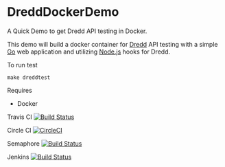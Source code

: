 # DreddDockerDemo
A Quick Demo to get Dredd API testing in Docker.

This demo will build a docker container for [Dredd](https://dredd.readthedocs.io/en/latest/)
API testing with a simple [Go](https://golang.org/)
web application and utilizing [Node.js](https://dredd.readthedocs.io/en/latest/hooks-nodejs/) hooks for Dredd.

To run test

```
make dreddtest
```

Requires
- Docker

Travis CI [![Build Status](https://travis-ci.org/ContainerSolutions/DreddDemo.svg?branch=master)](https://travis-ci.org/ContainerSolutions/DreddDemo)

Circle CI [![CircleCI](https://circleci.com/gh/ContainerSolutions/DreddDemo.svg?style=svg)](https://circleci.com/gh/ContainerSolutions/DreddDemo)

Semaphore [![Build Status](https://semaphoreci.com/api/v1/jasonrichardsmith/dredddemo/branches/master/badge.svg)](https://semaphoreci.com/jasonrichardsmith/dredddemo)

Jenkins [![Build Status](http://54.72.105.103:8080/buildStatus/icon?job=DreddDemo)](http://54.72.105.103:8080/job/DreddDemo)


